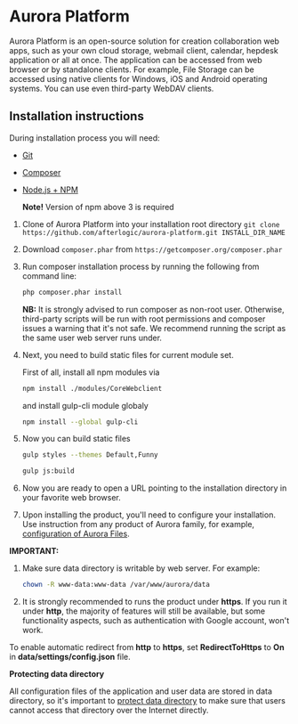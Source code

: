 # Aurora Platform

Aurora Platform is an open-source solution for creation collaboration web apps, such as your own cloud storage, webmail client, calendar, hepdesk application or all at once. The application can be accessed from web browser or by standalone clients. For example, File Storage can be accessed using native clients for Windows, iOS and Android operating systems. You can use even third-party WebDAV clients.

## Installation instructions

During installation process you will need:
* [Git](https://git-scm.com/downloads)
* [Composer](https://getcomposer.org/download/)
* [Node.js + NPM](https://nodejs.org/en/)
    
    **Note!** Version of npm above 3 is required

1. Clone of Aurora Platform into your installation root directory
`git clone https://github.com/afterlogic/aurora-platform.git INSTALL_DIR_NAME`

2. Download `composer.phar` from `https://getcomposer.org/composer.phar`

3. Run composer installation process by running the following from command line:
    ```bash
    php composer.phar install
    ```

    **NB:** It is strongly advised to run composer as non-root user. Otherwise, third-party scripts will be run with root permissions and composer issues a warning that it's not safe. We recommend running the script as the same user web server runs under.

5. Next, you need to build static files for current module set.

    First of all, install all npm modules via
    ```bash
    npm install ./modules/CoreWebclient
    ```
    and install gulp-cli module globaly 
    ```bash
    npm install --global gulp-cli
    ```

6. Now you can build static files
    ```bash
    gulp styles --themes Default,Funny
    ```

    ```bash
    gulp js:build
    ```
  
7. Now you are ready to open a URL pointing to the installation directory in your favorite web browser.

8. Upon installing the product, you'll need to configure your installation. Use instruction from any product of Aurora family, for example, [configuration of Aurora Files](https://afterlogic.com/docs/aurora-files/configuration).


**IMPORTANT:**

1. Make sure data directory is writable by web server. For example:
    ```bash
    chown -R www-data:www-data /var/www/aurora/data
    ```

2. It is strongly recommended to runs the product under **https**. If you run it under **http**, the majority of features will still be available, but some functionality aspects, such as authentication with Google account, won't work.

To enable automatic redirect from **http** to **https**, set **RedirectToHttps** to **On** in **data/settings/config.json** file.

**Protecting data directory**

All configuration files of the application and user data are stored in data directory, so it's important to [protect data directory](https://afterlogic.com/docs/aurora-files/security/protecting-data-directory) to make sure that users cannot access that directory over the Internet directly. 
